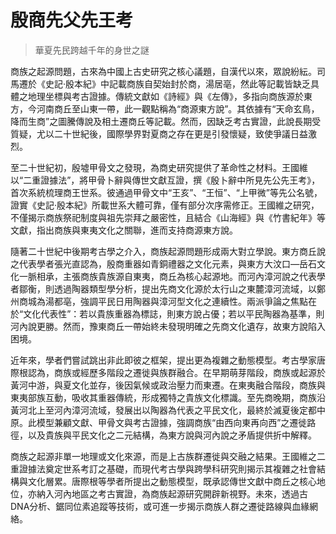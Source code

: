 # 殷商先父先王考
> 華夏先民跨越千年的身世之謎

商族之起源問題，古來為中國上古史研究之核心議題，自漢代以來，眾說紛紜。司馬遷於《史記·殷本紀》中記載商族自契始封於商，湯居亳，然此等記載皆缺乏具體之地理坐標與考古證據。傳統文獻如《詩經》與《左傳》，多指向商族源於東方，今河南商丘至山東一帶，此一觀點稱為“商源東方說”。其依據有“天命玄鳥，降而生商”之圖騰傳說及相土遷商丘等記載。然而，因缺乏考古實證，此說長期受質疑，尤以二十世紀後，國際學界對夏商之存在更是引發懷疑，致使爭議日益激烈。

至二十世紀初，殷墟甲骨文之發現，為商史研究提供了革命性之材料。王國維以“二重證據法”，將甲骨卜辭與傳世文獻互證，撰《殷卜辭中所見先公先王考》，首次系統梳理商王世系。彼通過甲骨文中“王亥”、“王恒”、“上甲微”等先公名號，證實《史記·殷本紀》所載世系大體可靠，僅有部分次序需修正。王國維之研究，不僅揭示商族祭祀制度與祖先崇拜之嚴密性，且結合《山海經》與《竹書紀年》等文獻，指出商族與東夷文化之關聯，進而支持商源東方說。

隨著二十世紀中後期考古學之介入，商族起源問題形成兩大對立學說。東方商丘說之代表學者張光直認為，殷商重器如青銅禮器之文化元素，與東方大汶口—岳石文化一脈相承，主張商族貴族源自東夷，商丘為核心起源地。而河內漳河說之代表學者鄒衡，則透過陶器類型學分析，提出先商文化源於太行山之東麓漳河流域，以鄭州商城為湯都亳，強調平民日用陶器與漳河型文化之連續性。兩派爭論之焦點在於“文化代表性”：若以貴族重器為標誌，則東方說占優；若以平民陶器為基準，則河內說更勝。然而，豫東商丘一帶始終未發現明確之先商文化遺存，故東方說陷入困境。

近年來，學者們嘗試跳出非此即彼之框架，提出更為複雜之動態模型。考古學家唐際根認為，商族或經歷多階段之遷徙與族群融合。在早期萌芽階段，商族或起源於黃河中游，與夏文化並存，後因氣候或政治壓力而東遷。在東夷融合階段，商族與東夷部族互動，吸收其重器傳統，形成獨特之貴族文化標識。至先商晚期，商族沿黃河北上至河內漳河流域，發展出以陶器為代表之平民文化，最終於滅夏後定都中原。此模型兼顧文獻、甲骨文與考古證據，強調商族“由西向東再向西”之遷徙路徑，以及貴族與平民文化之二元結構，為東方說與河內說之矛盾提供折中解釋。

商族之起源非單一地理或文化來源，而是上古族群遷徙與交融之結果。王國維之二重證據法奠定世系考訂之基礎，而現代考古學與跨學科研究則揭示其複雜之社會結構與文化層累。唐際根等學者所提出之動態模型，既承認傳世文獻中商丘之核心地位，亦納入河內地區之考古實證，為商族起源研究開辟新視野。未來，透過古DNA分析、鋸同位素追蹤等技術，或可進一步揭示商族人群之遷徙路線與血緣網絡。
